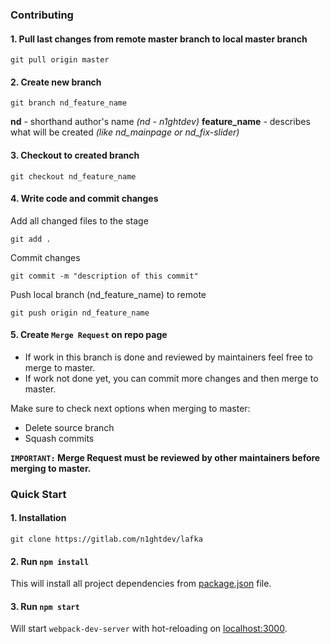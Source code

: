 ### Contributing

#### 1. Pull last changes from remote master branch to local master branch

```
git pull origin master
```

#### 2. Create new branch

```
git branch nd_feature_name
```

**nd** - shorthand author's name _(nd - n1ghtdev)_ **feature_name** - describes
what will be created _(like nd_mainpage or nd_fix-slider)_

#### 3. Checkout to created branch

```
git checkout nd_feature_name
```

#### 4. Write code and commit changes

Add all changed files to the stage

```
git add .
```

Commit changes

```
git commit -m "description of this commit"
```

Push local branch (nd_feature_name) to remote

```
git push origin nd_feature_name
```

#### 5. Create `Merge Request` on repo page

- If work in this branch is done and reviewed by maintainers feel free to merge
  to master.
- If work not done yet, you can commit more changes and then merge to master.

Make sure to check next options when merging to master:

- Delete source branch
- Squash commits

**`IMPORTANT:` Merge Request must be reviewed by other maintainers before
merging to master.**

### Quick Start

#### 1. Installation

```
git clone https://gitlab.com/n1ghtdev/lafka
```

#### 2. Run `npm install`

This will install all project dependencies from [package.json](./package.json)
file.

#### 3. Run `npm start`

Will start `webpack-dev-server` with hot-reloading on
[localhost:3000](http://localhost:3000).
